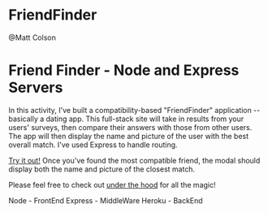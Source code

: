 # FriendFinder
@Matt Colson
# Friend Finder - Node and Express Servers

In this activity, I've built a compatibility-based "FriendFinder" application -- basically a dating app. This full-stack site will take in results from your users' surveys, then compare their answers with those from other users. The app will then display the name and picture of the user with the best overall match. I've used Express to handle routing.

[Try it out!](https://frnd7fndr.herokuapp.com/survey) Once you've found the most compatible friend, the modal should display both the name and picture of the closest match.

Please feel free to check out [under the hood](https://github.com/MC180G/FriendFinder) for all the magic!

Node - FrontEnd
Express - MiddleWare
Heroku - BackEnd